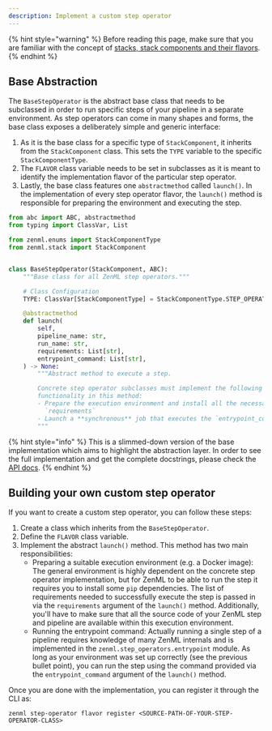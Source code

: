 ```yaml
---
description: Implement a custom step operator
---
```


{% hint style="warning" %}
Before reading this page, make sure that you are familiar with the
concept of [stacks, stack components and their flavors](../advanced-guide/stacks-components-flavors.md).  
{% endhint %}

## Base Abstraction

The `BaseStepOperator` is the abstract base class that needs to be subclassed 
in order to run specific steps of your pipeline in a separate environment. As 
step operators can come in many shapes and forms, the base class exposes a 
deliberately simple and generic interface:

1. As it is the base class for a specific type of `StackComponent`,
   it inherits from the `StackComponent` class. This sets the `TYPE`
   variable to the specific `StackComponentType`.
2. The `FLAVOR` class variable needs to be set in subclasses as it
   is meant to identify the implementation flavor of the particular
   step operator.
3. Lastly, the base class features one `abstractmethod` called `launch()`. In 
   the implementation of every step operator flavor, the `launch()` method is 
   responsible for preparing the environment and executing the step.

```python
from abc import ABC, abstractmethod
from typing import ClassVar, List

from zenml.enums import StackComponentType
from zenml.stack import StackComponent


class BaseStepOperator(StackComponent, ABC):
    """Base class for all ZenML step operators."""

    # Class Configuration
    TYPE: ClassVar[StackComponentType] = StackComponentType.STEP_OPERATOR

    @abstractmethod
    def launch(
        self,
        pipeline_name: str,
        run_name: str,
        requirements: List[str],
        entrypoint_command: List[str],
    ) -> None:
        """Abstract method to execute a step.

        Concrete step operator subclasses must implement the following
        functionality in this method:
        - Prepare the execution environment and install all the necessary
          `requirements`
        - Launch a **synchronous** job that executes the `entrypoint_command`
        """
```

{% hint style="info" %}
This is a slimmed-down version of the base implementation which aims to 
highlight the abstraction layer. In order to see the full implementation 
and get the complete docstrings, please check the [API docs](https://apidocs.zenml.io/latest/api_docs/step_operators/#zenml.step_operators.base_step_operator.BaseStepOperator).
{% endhint %}

## Building your own custom step operator

If you want to create a custom step operator, you can follow these steps:

1. Create a class which inherits from the `BaseStepOperator`.
2. Define the `FLAVOR` class variable.
3. Implement the abstract `launch()` method. This method has two main 
   responsibilities:
      * Preparing a suitable execution environment (e.g. a Docker image): The 
   general environment is highly dependent on the concrete step operator 
   implementation, but for ZenML to be able to run the step it requires you to 
   install some `pip` dependencies. The list of requirements needed to 
   successfully execute the step is passed in via the `requirements` argument of 
   the `launch()` method. Additionally, you'll have to make sure that all the 
   source code of your ZenML step and pipeline are available within this 
   execution environment.
      * Running the entrypoint command: Actually running a single step of a 
   pipeline requires knowledge of many ZenML internals and is implemented in 
   the `zenml.step_operators.entrypoint` module. As long as your environment 
   was set up correctly (see the previous bullet point), you can run the step 
   using the command provided via the `entrypoint_command` argument of the 
   `launch()` method.

Once you are done with the implementation, you can register it through the CLI 
as:

```shell
zenml step-operator flavor register <SOURCE-PATH-OF-YOUR-STEP-OPERATOR-CLASS>
```

